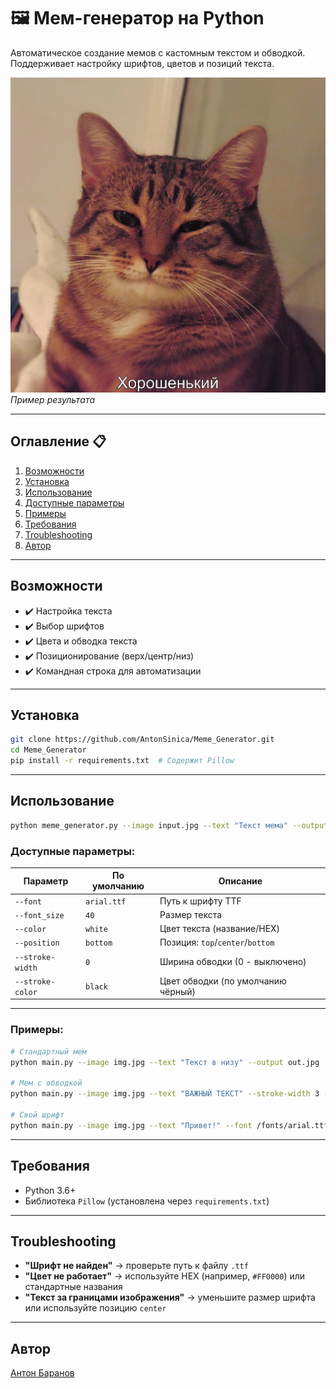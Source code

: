 # 🖼️ Мем-генератор на Python

Автоматическое создание мемов с кастомным текстом и обводкой. Поддерживает настройку шрифтов, цветов и позиций текста.

![Пример мема](meme_example/output.jpg)  
*Пример результата*

---

## Оглавление 📋
1. [Возможности](#возможности)  
2. [Установка](#установка)  
3. [Использование](#использование)  
4. [Доступные параметры](#доступные-параметры)  
5. [Примеры](#примеры)  
6. [Требования](#требования)  
7. [Troubleshooting](#troubleshooting)  
8. [Автор](#автор)

---

## Возможности <a name="возможности"></a>
- ✔️ Настройка текста  
- ✔️ Выбор шрифтов  
- ✔️ Цвета и обводка текста  
- ✔️ Позиционирование (верх/центр/низ)  
- ✔️ Командная строка для автоматизации  

---

## Установка <a name="установка"></a>

```bash
git clone https://github.com/AntonSinica/Meme_Generator.git
cd Meme_Generator
pip install -r requirements.txt  # Содержит Pillow
```

---

## Использование <a name="использование"></a>

```bash
python meme_generator.py --image input.jpg --text "Текст мема" --output result.jpg [дополнительные параметры]
```

### Доступные параметры: <a name="доступные-параметры"></a>
| Параметр          | По умолчанию | Описание                          |
|-------------------|--------------|-----------------------------------|
| `--font`          | `arial.ttf`  | Путь к шрифту TTF                 |
| `--font_size`     | `40`         | Размер текста                     |
| `--color`         | `white`      | Цвет текста (название/HEX)        |
| `--position`      | `bottom`     | Позиция: `top`/`center`/`bottom` |
| `--stroke-width`  | `0`          | Ширина обводки (0 - выключено)    |
| `--stroke-color`  | `black`      | Цвет обводки (по умолчанию чёрный)|

---

### Примеры: <a name="примеры"></a>
```bash
# Стандартный мем
python main.py --image img.jpg --text "Текст в низу" --output out.jpg

# Мем с обводкой
python main.py --image img.jpg --text "ВАЖНЫЙ ТЕКСТ" --stroke-width 3 --stroke-color red --color yellow

# Свой шрифт
python main.py --image img.jpg --text "Привет!" --font /fonts/arial.ttf --position center
```

---

## Требования <a name="требования"></a>
- Python 3.6+
- Библиотека `Pillow` (установлена через `requirements.txt`)

---

## Troubleshooting <a name="troubleshooting"></a>
- **"Шрифт не найден"** → проверьте путь к файлу `.ttf`  
- **"Цвет не работает"** → используйте HEX (например, `#FF0000`) или стандартные названия  
- **"Текст за границами изображения"** → уменьшите размер шрифта или используйте позицию `center`

---

## Автор <a name="автор"></a>
[Антон Баранов](https://github.com/AntonSinica)